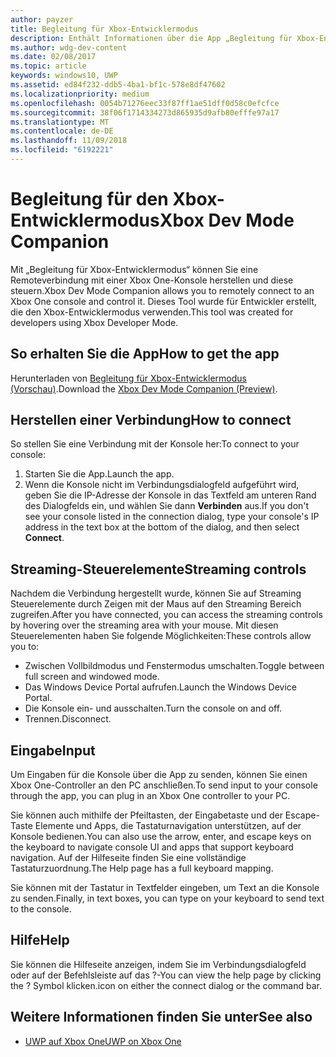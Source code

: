 ```yaml
---
author: payzer
title: Begleitung für Xbox-Entwicklermodus
description: Enthält Informationen über die App „Begleitung für Xbox-Entwicklermodus“.
ms.author: wdg-dev-content
ms.date: 02/08/2017
ms.topic: article
keywords: windows10, UWP
ms.assetid: ed84f232-ddb5-4ba1-bf1c-578e8df47602
ms.localizationpriority: medium
ms.openlocfilehash: 0054b71276eec33f87ff1ae51dff0d58c0efcfce
ms.sourcegitcommit: 38f06f1714334273d865935d9afb80efffe97a17
ms.translationtype: MT
ms.contentlocale: de-DE
ms.lasthandoff: 11/09/2018
ms.locfileid: "6192221"
---
```

# <a name="xbox-dev-mode-companion"></a><span data-ttu-id="425d8-104">Begleitung für den Xbox-Entwicklermodus</span><span class="sxs-lookup"><span data-stu-id="425d8-104">Xbox Dev Mode Companion</span></span>

<span data-ttu-id="425d8-105">Mit „Begleitung für Xbox-Entwicklermodus“ können Sie eine Remoteverbindung mit einer Xbox One-Konsole herstellen und diese steuern.</span><span class="sxs-lookup"><span data-stu-id="425d8-105">Xbox Dev Mode Companion allows you to remotely connect to an Xbox One console and control it.</span></span> <span data-ttu-id="425d8-106">Dieses Tool wurde für Entwickler erstellt, die den Xbox-Entwicklermodus verwenden.</span><span class="sxs-lookup"><span data-stu-id="425d8-106">This tool was created for developers using Xbox Developer Mode.</span></span>

## <a name="how-to-get-the-app"></a><span data-ttu-id="425d8-107">So erhalten Sie die App</span><span class="sxs-lookup"><span data-stu-id="425d8-107">How to get the app</span></span>  
<span data-ttu-id="425d8-108">Herunterladen von [Begleitung für Xbox-Entwicklermodus (Vorschau)](https://www.microsoft.com/store/p/xbox-dev-mode-companion/9nblggh519cp).</span><span class="sxs-lookup"><span data-stu-id="425d8-108">Download the [Xbox Dev Mode Companion (Preview)](https://www.microsoft.com/store/p/xbox-dev-mode-companion/9nblggh519cp).</span></span>

## <a name="how-to-connect"></a><span data-ttu-id="425d8-109">Herstellen einer Verbindung</span><span class="sxs-lookup"><span data-stu-id="425d8-109">How to connect</span></span>   
<span data-ttu-id="425d8-110">So stellen Sie eine Verbindung mit der Konsole her:</span><span class="sxs-lookup"><span data-stu-id="425d8-110">To connect to your console:</span></span>

1. <span data-ttu-id="425d8-111">Starten Sie die App.</span><span class="sxs-lookup"><span data-stu-id="425d8-111">Launch the app.</span></span>   
2. <span data-ttu-id="425d8-112">Wenn die Konsole nicht im Verbindungsdialogfeld aufgeführt wird, geben Sie die IP-Adresse der Konsole in das Textfeld am unteren Rand des Dialogfelds ein, und wählen Sie dann **Verbinden** aus.</span><span class="sxs-lookup"><span data-stu-id="425d8-112">If you don't see your console listed in the connection dialog, type your console's IP address in the text box at the bottom of the dialog, and then select **Connect**.</span></span>

## <a name="streaming-controls"></a><span data-ttu-id="425d8-113">Streaming-Steuerelemente</span><span class="sxs-lookup"><span data-stu-id="425d8-113">Streaming controls</span></span>
<span data-ttu-id="425d8-114">Nachdem die Verbindung hergestellt wurde, können Sie auf Streaming Steuerelemente durch Zeigen mit der Maus auf den Streaming Bereich zugreifen.</span><span class="sxs-lookup"><span data-stu-id="425d8-114">After you have connected, you can access the streaming controls by hovering over the streaming area with your mouse.</span></span> <span data-ttu-id="425d8-115">Mit diesen Steuerelementen haben Sie folgende Möglichkeiten:</span><span class="sxs-lookup"><span data-stu-id="425d8-115">These controls allow you to:</span></span>
* <span data-ttu-id="425d8-116">Zwischen Vollbildmodus und Fenstermodus umschalten.</span><span class="sxs-lookup"><span data-stu-id="425d8-116">Toggle between full screen and windowed mode.</span></span>
* <span data-ttu-id="425d8-117">Das Windows Device Portal aufrufen.</span><span class="sxs-lookup"><span data-stu-id="425d8-117">Launch the Windows Device Portal.</span></span>
* <span data-ttu-id="425d8-118">Die Konsole ein- und ausschalten.</span><span class="sxs-lookup"><span data-stu-id="425d8-118">Turn the console on and off.</span></span>
* <span data-ttu-id="425d8-119">Trennen.</span><span class="sxs-lookup"><span data-stu-id="425d8-119">Disconnect.</span></span>

## <a name="input"></a><span data-ttu-id="425d8-120">Eingabe</span><span class="sxs-lookup"><span data-stu-id="425d8-120">Input</span></span>
<span data-ttu-id="425d8-121">Um Eingaben für die Konsole über die App zu senden, können Sie einen Xbox One-Controller an den PC anschließen.</span><span class="sxs-lookup"><span data-stu-id="425d8-121">To send input to your console through the app, you can plug in an Xbox One controller to your PC.</span></span>   
    
<span data-ttu-id="425d8-122">Sie können auch mithilfe der Pfeiltasten, der Eingabetaste und der Escape-Taste Elemente und Apps, die Tastaturnavigation unterstützen, auf der Konsole bedienen.</span><span class="sxs-lookup"><span data-stu-id="425d8-122">You can also use the arrow, enter, and escape keys on the keyboard to navigate console UI and apps that support keyboard navigation.</span></span> <span data-ttu-id="425d8-123">Auf der Hilfeseite finden Sie eine vollständige Tastaturzuordnung.</span><span class="sxs-lookup"><span data-stu-id="425d8-123">The Help page has a full keyboard mapping.</span></span>   
   
<span data-ttu-id="425d8-124">Sie können mit der Tastatur in Textfelder eingeben, um Text an die Konsole zu senden.</span><span class="sxs-lookup"><span data-stu-id="425d8-124">Finally, in text boxes, you can type on your keyboard to send text to the console.</span></span>   

## <a name="help"></a><span data-ttu-id="425d8-125">Hilfe</span><span class="sxs-lookup"><span data-stu-id="425d8-125">Help</span></span>
<span data-ttu-id="425d8-126">Sie können die Hilfeseite anzeigen, indem Sie im Verbindungsdialogfeld oder auf der Befehlsleiste auf das ?-</span><span class="sxs-lookup"><span data-stu-id="425d8-126">You can view the help page by clicking the ?</span></span> <span data-ttu-id="425d8-127">Symbol klicken.</span><span class="sxs-lookup"><span data-stu-id="425d8-127">icon on either the connect dialog or the command bar.</span></span>

## <a name="see-also"></a><span data-ttu-id="425d8-128">Weitere Informationen finden Sie unter</span><span class="sxs-lookup"><span data-stu-id="425d8-128">See also</span></span>
- [<span data-ttu-id="425d8-129">UWP auf Xbox One</span><span class="sxs-lookup"><span data-stu-id="425d8-129">UWP on Xbox One</span></span>](index.md)
